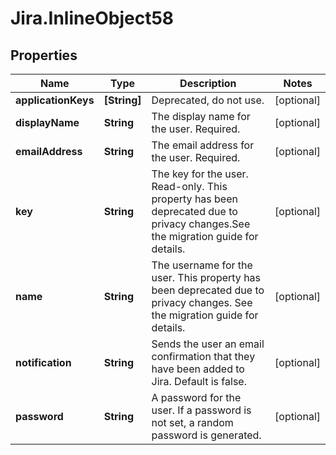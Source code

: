 # Jira.InlineObject58

## Properties

Name | Type | Description | Notes
------------ | ------------- | ------------- | -------------
**applicationKeys** | **[String]** | Deprecated, do not use. | [optional] 
**displayName** | **String** | The display name for the user. Required. | [optional] 
**emailAddress** | **String** | The email address for the user. Required. | [optional] 
**key** | **String** | The key for the user. Read-only. This property has been deprecated due to privacy changes.See the migration guide for details. | [optional] 
**name** | **String** | The username for the user. This property has been deprecated due to privacy changes. See the migration guide for details. | [optional] 
**notification** | **String** | Sends the user an email confirmation that they have been added to Jira. Default is false. | [optional] 
**password** | **String** | A password for the user. If a password is not set, a random password is generated. | [optional] 



